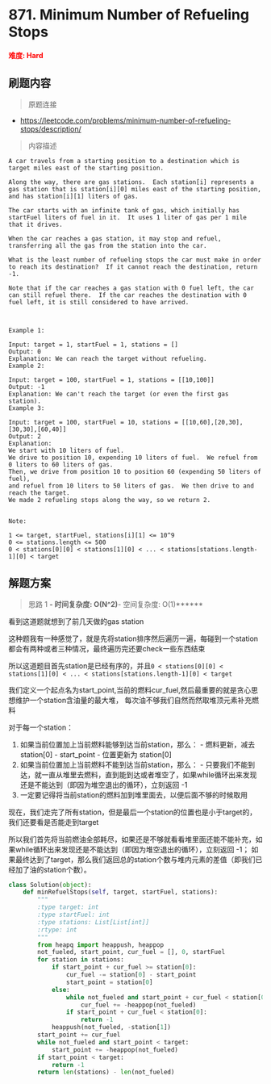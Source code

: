 # 871. Minimum Number of Refueling Stops

**<font color=red>难度: Hard</font>**

## 刷题内容

> 原题连接

* https://leetcode.com/problems/minimum-number-of-refueling-stops/description/

> 内容描述

```
A car travels from a starting position to a destination which is target miles east of the starting position.

Along the way, there are gas stations.  Each station[i] represents a gas station that is station[i][0] miles east of the starting position, and has station[i][1] liters of gas.

The car starts with an infinite tank of gas, which initially has startFuel liters of fuel in it.  It uses 1 liter of gas per 1 mile that it drives.

When the car reaches a gas station, it may stop and refuel, transferring all the gas from the station into the car.

What is the least number of refueling stops the car must make in order to reach its destination?  If it cannot reach the destination, return -1.

Note that if the car reaches a gas station with 0 fuel left, the car can still refuel there.  If the car reaches the destination with 0 fuel left, it is still considered to have arrived.

 

Example 1:

Input: target = 1, startFuel = 1, stations = []
Output: 0
Explanation: We can reach the target without refueling.
Example 2:

Input: target = 100, startFuel = 1, stations = [[10,100]]
Output: -1
Explanation: We can't reach the target (or even the first gas station).
Example 3:

Input: target = 100, startFuel = 10, stations = [[10,60],[20,30],[30,30],[60,40]]
Output: 2
Explanation: 
We start with 10 liters of fuel.
We drive to position 10, expending 10 liters of fuel.  We refuel from 0 liters to 60 liters of gas.
Then, we drive from position 10 to position 60 (expending 50 liters of fuel),
and refuel from 10 liters to 50 liters of gas.  We then drive to and reach the target.
We made 2 refueling stops along the way, so we return 2.
 

Note:

1 <= target, startFuel, stations[i][1] <= 10^9
0 <= stations.length <= 500
0 < stations[0][0] < stations[1][0] < ... < stations[stations.length-1][0] < target
```

## 解题方案

> 思路 1
******- 时间复杂度: O(N^2)******- 空间复杂度: O(1)******



看到这道题就想到了前几天做的gas station

这种题我有一种感觉了，就是先将station排序然后遍历一遍，每碰到一个station都会有两种或者三种情况，最终遍历完还要check一些东西结束


所以这道题目首先station是已经有序的，并且```0 < stations[0][0] < stations[1][0] < ... < stations[stations.length-1][0] < target```


我们定义一个起点名为start_point,当前的燃料cur_fuel,然后最重要的就是贪心思想维护一个station含油量的最大堆，
每次油不够我们自然而然取堆顶元素补充燃料

对于每一个station：

  1. 如果当前位置加上当前燃料能够到达当前station，那么：
    - 燃料更新，减去 station[0] - start_point
    - 位置更新为 station[0]     
  2. 如果当前位置加上当前燃料不能到达当前station，那么：
    - 只要我们不能到达，就一直从堆里去燃料，直到能到达或者堆空了，如果while循环出来发现还是不能达到（即因为堆空退出的循环），立刻返回 -1
  3. 一定要记得将当前station的燃料加到堆里面去，以便后面不够的时候取用
  
现在，我们走完了所有station，但是最后一个station的位置也是小于target的，我们还要看是否能走到target

所以我们首先将当前燃油全部耗尽，如果还是不够就看看堆里面还能不能补充，如果while循环出来发现还是不能达到（即因为堆空退出的循环），立刻返回 -1；
如果最终达到了target，那么我们返回总的station个数与堆内元素的差值（即我们已经加了油的station个数）。


```python
class Solution(object):
    def minRefuelStops(self, target, startFuel, stations):
        """
        :type target: int
        :type startFuel: int
        :type stations: List[List[int]]
        :rtype: int
        """
        from heapq import heappush, heappop
        not_fueled, start_point, cur_fuel = [], 0, startFuel
        for station in stations:
            if start_point + cur_fuel >= station[0]:
                cur_fuel -= station[0] - start_point
                start_point = station[0]     
            else:
                while not_fueled and start_point + cur_fuel < station[0]:
                    cur_fuel += -heappop(not_fueled)
                if start_point + cur_fuel < station[0]:
                    return -1
            heappush(not_fueled, -station[1])
        start_point += cur_fuel
        while not_fueled and start_point < target:
            start_point += -heappop(not_fueled)
        if start_point < target:
            return -1
        return len(stations) - len(not_fueled)
```













